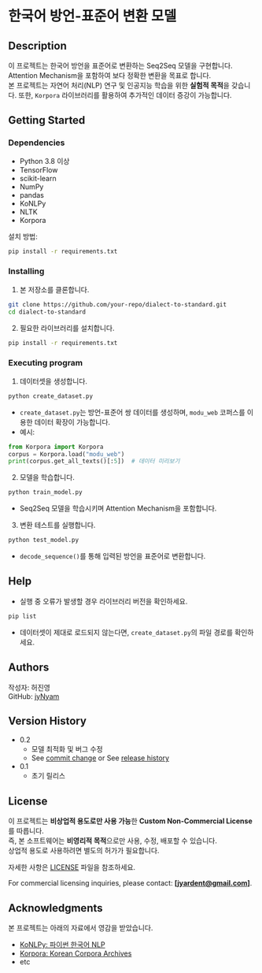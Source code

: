 # 한국어 방언-표준어 변환 모델

## Description
이 프로젝트는 한국어 방언을 표준어로 변환하는 Seq2Seq 모델을 구현합니다. Attention Mechanism을 포함하여 보다 정확한 변환을 목표로 합니다.  
본 프로젝트는 자연어 처리(NLP) 연구 및 인공지능 학습을 위한 **실험적 목적**을 갖습니다. 또한, `Korpora` 라이브러리를 활용하여 추가적인 데이터 증강이 가능합니다.

## Getting Started

### Dependencies
* Python 3.8 이상
* TensorFlow
* scikit-learn
* NumPy
* pandas
* KoNLPy
* NLTK
* Korpora

설치 방법:
```bash
pip install -r requirements.txt
```

### Installing
1. 본 저장소를 클론합니다.
```bash
git clone https://github.com/your-repo/dialect-to-standard.git
cd dialect-to-standard
```
2. 필요한 라이브러리를 설치합니다.
```bash
pip install -r requirements.txt
```

### Executing program
1. 데이터셋을 생성합니다.
```python
python create_dataset.py
```
   - `create_dataset.py`는 방언-표준어 쌍 데이터를 생성하며, `modu_web` 코퍼스를 이용한 데이터 확장이 가능합니다.
   - 예시:
   ```python
   from Korpora import Korpora
   corpus = Korpora.load("modu_web")
   print(corpus.get_all_texts()[:5])  # 데이터 미리보기
   ```

2. 모델을 학습합니다.
```python
python train_model.py
```
   - Seq2Seq 모델을 학습시키며 Attention Mechanism을 포함합니다.

3. 변환 테스트를 실행합니다.
```python
python test_model.py
```
   - `decode_sequence()`를 통해 입력된 방언을 표준어로 변환합니다.

## Help
* 실행 중 오류가 발생할 경우 라이브러리 버전을 확인하세요.
```bash
pip list
```
* 데이터셋이 제대로 로드되지 않는다면, `create_dataset.py`의 파일 경로를 확인하세요.

## Authors
작성자: 허진영  
GitHub: [jyNyam](https://github.com/jyNyam)

## Version History
* 0.2
    * 모델 최적화 및 버그 수정
    * See [commit change]() or See [release history]()
* 0.1
    * 초기 릴리스

## License
이 프로젝트는 **비상업적 용도로만 사용 가능**한 **Custom Non-Commercial License**를 따릅니다.  
즉, 본 소프트웨어는 **비영리적 목적**으로만 사용, 수정, 배포할 수 있습니다.  
상업적 용도로 사용하려면 별도의 허가가 필요합니다.  

자세한 사항은 [LICENSE](./LICENSE) 파일을 참조하세요.  

For commercial licensing inquiries, please contact: **[jyardent@gmail.com]**.

## Acknowledgments
본 프로젝트는 아래의 자료에서 영감을 받았습니다.
* [KoNLPy: 파이썬 한국어 NLP](https://konlpy.org/ko/latest/)
* [Korpora: Korean Corpora Archives](https://ko-nlp.github.io/Korpora/)
* etc
```
